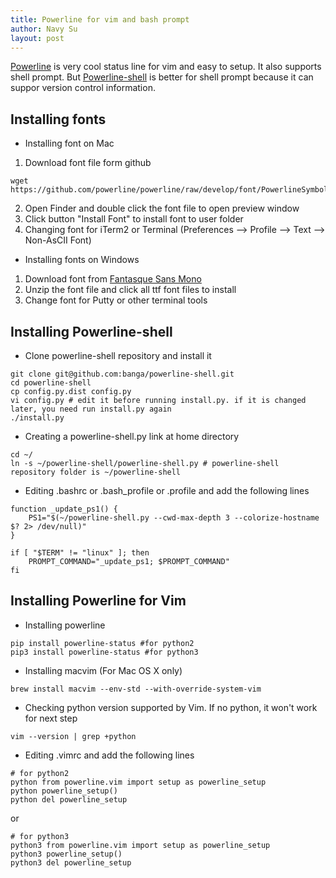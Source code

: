 ```yaml
---
title: Powerline for vim and bash prompt
author: Navy Su
layout: post
---
```

[Powerline](https://github.com/powerline/powerline) is very cool status line for vim and easy to setup. It also supports shell prompt. But [Powerline-shell](https://github.com/banga/powerline-shell) is better for shell prompt because it can suppor version control information.

## Installing fonts
* Installing font on Mac
1. Download font file form github
~~~shell
wget https://github.com/powerline/powerline/raw/develop/font/PowerlineSymbols.otf
~~~
2. Open Finder and double click the font file to open preview window
3. Click button "Install Font" to install font to user folder
4. Changing font for iTerm2 or Terminal (Preferences --> Profile --> Text --> Non-AsCII Font)

* Installing fonts on Windows
1. Download font from [Fantasque Sans Mono](https://github.com/belluzj/fantasque-sans/releases/latest)
2. Unzip the font file and click all ttf font files to install
3. Change font for Putty or other terminal tools

## Installing Powerline-shell
* Clone powerline-shell repository and install it
~~~shell
git clone git@github.com:banga/powerline-shell.git
cd powerline-shell
cp config.py.dist config.py
vi config.py # edit it before running install.py. if it is changed later, you need run install.py again
./install.py
~~~
* Creating a powerline-shell.py link at home directory
~~~shell
cd ~/
ln -s ~/powerline-shell/powerline-shell.py # powerline-shell repository folder is ~/powerline-shell
~~~
* Editing .bashrc or .bash_profile or .profile and add the following lines

~~~shell
function _update_ps1() {
    PS1="$(~/powerline-shell.py --cwd-max-depth 3 --colorize-hostname $? 2> /dev/null)"
}

if [ "$TERM" != "linux" ]; then
    PROMPT_COMMAND="_update_ps1; $PROMPT_COMMAND"
fi
~~~

## Installing Powerline for Vim
* Installing powerline
~~~shell
pip install powerline-status #for python2
pip3 install powerline-status #for python3
~~~
* Installing macvim (For Mac OS X only)
~~~shell
brew install macvim --env-std --with-override-system-vim
~~~
* Checking python version supported by Vim. If no python, it won't work for next step
~~~shell
vim --version | grep +python
~~~
* Editing .vimrc and add the following lines
~~~shell
# for python2
python from powerline.vim import setup as powerline_setup
python powerline_setup()
python del powerline_setup
~~~
or
~~~shell
# for python3
python3 from powerline.vim import setup as powerline_setup
python3 powerline_setup()
python3 del powerline_setup
~~~
